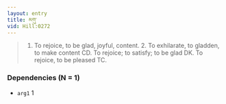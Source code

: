 ```yaml
---
layout: entry
title: མགུ་
vid: Hill:0272
---
```

> 1. To rejoice, to be glad, joyful, content. 2. To exhilarate, to gladden, to make content CD. To rejoice; to satisfy; to be glad DK. To rejoice, to be pleased TC.
### Dependencies (N = 1)
* `arg1` 1
